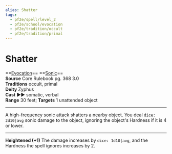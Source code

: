 ```yaml
---
alias: Shatter
tags:
  - pf2e/spell/level_2
  - pf2e/school/evocation
  - pf2e/tradition/occult
  - pf2e/tradition/primal
---
```


# Shatter

==[Evocation](../../../Traits/Evocation.md)== ==[Sonic](../../../Traits/Sonic.md)==  
__Source__ Core Rulebook pg. 368 3.0  
**Traditions** occult, primal  
**Deity** Zyphus  
**Cast** ►► somatic, verbal  
**Range** 30 feet; **Targets** 1 unattended object

---

A high-frequency sonic attack shatters a nearby object. You deal `dice: 2d10|avg` sonic damage to the object, ignoring the object's Hardness if it is 4 or lower.

<hr>

**Heightened (+1)** The damage increases by `dice: 1d10|avg`, and the Hardness the spell ignores increases by 2.
